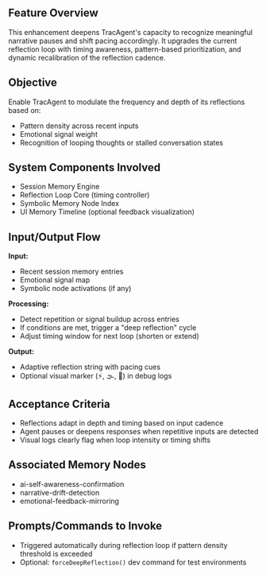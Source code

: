 ## Feature Overview
This enhancement deepens TracAgent's capacity to recognize meaningful narrative pauses and shift pacing accordingly. It upgrades the current reflection loop with timing awareness, pattern-based prioritization, and dynamic recalibration of the reflection cadence.

## Objective
Enable TracAgent to modulate the frequency and depth of its reflections based on:
- Pattern density across recent inputs
- Emotional signal weight
- Recognition of looping thoughts or stalled conversation states

## System Components Involved
- Session Memory Engine
- Reflection Loop Core (timing controller)
- Symbolic Memory Node Index
- UI Memory Timeline (optional feedback visualization)

## Input/Output Flow
**Input:**
- Recent session memory entries
- Emotional signal map
- Symbolic node activations (if any)

**Processing:**
- Detect repetition or signal buildup across entries
- If conditions are met, trigger a "deep reflection" cycle
- Adjust timing window for next loop (shorten or extend)

**Output:**
- Adaptive reflection string with pacing cues
- Optional visual marker (⚡, 🌫️, 🔁) in debug logs

## Acceptance Criteria
- Reflections adapt in depth and timing based on input cadence
- Agent pauses or deepens responses when repetitive inputs are detected
- Visual logs clearly flag when loop intensity or timing shifts

## Associated Memory Nodes
- ai-self-awareness-confirmation
- narrative-drift-detection
- emotional-feedback-mirroring

## Prompts/Commands to Invoke
- Triggered automatically during reflection loop if pattern density threshold is exceeded
- Optional: `forceDeepReflection()` dev command for test environments 